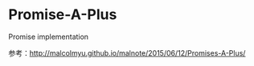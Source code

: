 # Promise-A-Plus
Promise implementation

参考：http://malcolmyu.github.io/malnote/2015/06/12/Promises-A-Plus/

